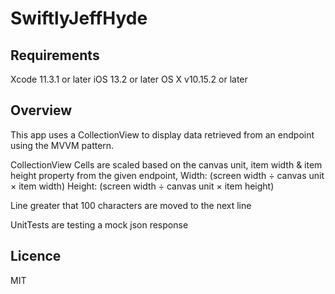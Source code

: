 # SwiftlyJeffHyde

## Requirements
Xcode 11.3.1 or later
iOS 13.2 or later
OS X v10.15.2 or later

## Overview
This app uses a CollectionView to display data retrieved from an endpoint using the MVVM pattern. 

CollectionView Cells are scaled based on the canvas unit, item width & item height property from the given endpoint, 
Width: (screen width ÷ canvas unit × item width)
Height: (screen width ÷ canvas unit × item height)

Line greater that 100 characters are moved to the next line

UnitTests are testing a mock json response

## Licence
MIT
